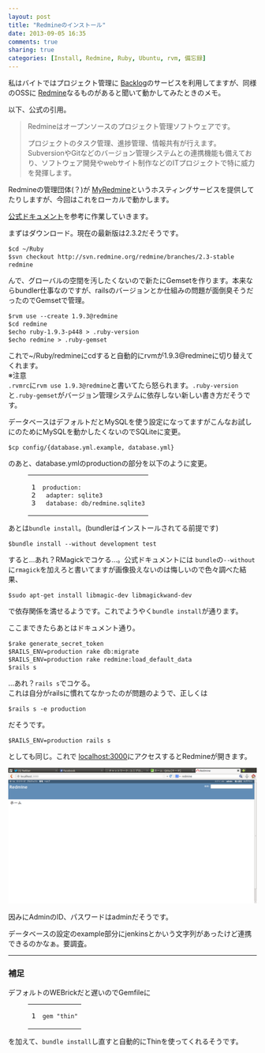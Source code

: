 ```yaml
---
layout: post
title: "Redmineのインストール"
date: 2013-09-05 16:35
comments: true
sharing: true
categories: [Install, Redmine, Ruby, Ubuntu, rvm, 備忘録]
---
```

私はバイトではプロジェクト管理に [Backlog](http://backlog.jp)のサービスを利用してますが、同様のOSSに [Redmine](http://redmine.jp)なるものがあると聞いて動かしてみたときのメモ。

<!-- more -->

以下、公式の引用。

> Redmineはオープンソースのプロジェクト管理ソフトウェアです。
> 
> プロジェクトのタスク管理、進捗管理、情報共有が行えます。SubversionやGitなどのバージョン管理システムとの連携機能も備えており、ソフトウェア開発やwebサイト制作などのITプロジェクトで特に威力を発揮します。

Redmineの管理団体(？)が [MyRedmine](http://hosting.redmine.jp/)というホスティングサービスを提供してたりしますが、今回はこれをローカルで動かします。

[公式ドキュメント](http://redmine.jp/guide/RedmineInstall/)を参考に作業していきます。

まずはダウンロード。現在の最新版は2.3.2だそうです。

    $cd ~/Ruby
    $svn checkout http://svn.redmine.org/redmine/branches/2.3-stable redmine

んで、グローバルの空間を汚したくないので新たにGemsetを作ります。本来ならbundler仕事なのですが、railsのバージョンとか仕組みの問題が面倒臭そうだったのでGemsetで管理。

    $rvm use --create 1.9.3@redmine
    $cd redmine
    $echo ruby-1.9.3-p448 > .ruby-version
    $echo redmine > .ruby-gemset

これで~/Ruby/redmineにcdすると自動的にrvmが1.9.3@redmineに切り替えてくれます。  
※注意  
`.rvmrc`に`rvm use 1.9.3@redmine`と書いてたら怒られます。`.ruby-version`と`.ruby-gemset`がバージョン管理システムに依存しない新しい書き方だそうです。

データベースはデフォルトだとMySQLを使う設定になってますがこんなお試しにのためにMySQLを動かしたくないのでSQLiteに変更。

    $cp config/{database.yml.example, database.yml}

のあと、database.ymlのproductionの部分を以下のように変更。

<figure class="code"><figcaption><span></span></figcaption><div class="highlight"><table><tr>
<td class="gutter"><pre class="line-numbers"><span class="line-number">1</span>
<span class="line-number">2</span>
<span class="line-number">3</span>
</pre></td>
<td class="code"><pre><code class="yaml"><span class="line"><span class="l-Scalar-Plain">production</span><span class="p-Indicator">:</span>
</span><span class="line"><span class="err"> </span><span class="l-Scalar-Plain">adapter</span><span class="p-Indicator">:</span> <span class="l-Scalar-Plain">sqlite3</span>
</span><span class="line"><span class="err"> </span><span class="l-Scalar-Plain">database</span><span class="p-Indicator">:</span> <span class="l-Scalar-Plain">db/redmine.sqlite3</span>
</span></code></pre></td>
</tr></table></div></figure>

あとは`bundle install`。(bundlerはインストールされてる前提です)

    $bundle install --without development test

すると…あれ？RMagickでコケる…。公式ドキュメントには `bundle`の`--without`に`rmagick`を加えろと書いてますが画像扱えないのは悔しいので色々調べた結果、

    $sudo apt-get install libmagic-dev libmagickwand-dev

で依存関係を満せるようです。これでようやく`bundle install`が通ります。

ここまできたらあとはドキュメント通り。

    $rake generate_secret_token
    $RAILS_ENV=production rake db:migrate
    $RAILS_ENV=production rake redmine:load_default_data
    $rails s

…あれ？`rails s`でコケる。  
これは自分がrailsに慣れてなかったのが問題のようで、正しくは

    $rails s -e production

だそうです。

    $RAILS_ENV=production rails s

としても同じ。これで [localhost:3000](http://localhost:3000)にアクセスするとRedmineが開きます。

![Redmineのホーム画面](/images/redmine-home.png "redmine-home")

因みにAdminのID、パスワードはadminだそうです。

データベースの設定のexample部分にjenkinsとかいう文字列があったけど連携できるのかなぁ。要調査。

* * *

### 補足

デフォルトのWEBrickだと遅いのでGemfileに

<figure class="code"><figcaption><span></span></figcaption><div class="highlight"><table><tr>
<td class="gutter"><pre class="line-numbers"><span class="line-number">1</span>
</pre></td>
<td class="code"><pre><code class="ruby"><span class="line"><span class="n">gem</span> <span class="s2">"thin"</span>
</span></code></pre></td>
</tr></table></div></figure>

を加えて、`bundle install`し直すと自動的にThinを使ってくれるそうです。


